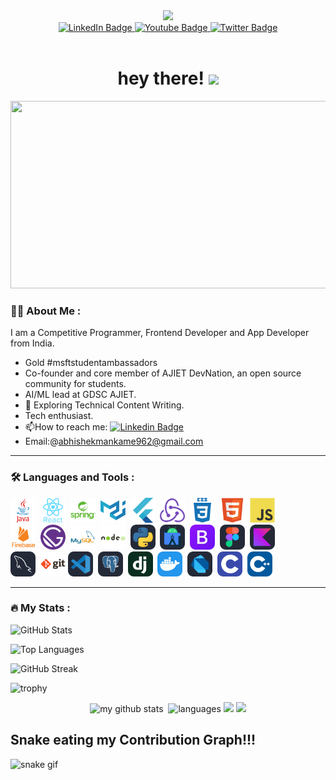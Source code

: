 <div id="header" align="center">
  <img src="https://media.giphy.com/media/M9gbBd9nbDrOTu1Mqx/giphy.gif" width="100"/>
</div>
<div id="badges" align="center">
  <a href="https://www.linkedin.com/in/abhishek-mankame/)">
    <img src="https://img.shields.io/badge/LinkedIn-blue?style=for-the-badge&logo=linkedin&logoColor=white" alt="LinkedIn Badge"/>
  </a>
  <a href="your-youtube-URL">
    <img src="https://img.shields.io/badge/YouTube-red?style=for-the-badge&logo=youtube&logoColor=white" alt="Youtube Badge"/>
  </a>
  <a href="https://twitter.com/MankameAbhishek">
    <img src="https://img.shields.io/badge/Twitter-blue?style=for-the-badge&logo=twitter&logoColor=white" alt="Twitter Badge"/>
  </a>
</div>
<div align="center">
<img src="https://komarev.com/ghpvc/?username=abhishek-mankame&style=flat-square&color=blue" alt="" >
  </div>
<h1 align="center">
  hey there!
  <img src="https://media.giphy.com/media/hvRJCLFzcasrR4ia7z/giphy.gif" width="30px"/>
</h1>
<div align="center">
  <img src="https://media.giphy.com/media/dWesBcTLavkZuG35MI/giphy.gif" width="600" height="300"/>
</div>

### :man_technologist: About Me :

I am a Competitive Programmer, Frontend Developer and App Developer  from India.
- Gold #msftstudentambassadors
- Co-founder and core member of AJIET DevNation, an open source community for students.
- AI/ML lead at GDSC AJIET.
-  :seedling: Exploring Technical Content Writing.
- Tech enthusiast.
- :mailbox:How to reach me: [![Linkedin Badge](https://img.shields.io/badge/-Here!-blue?style=flat&logo=Linkedin&logoColor=white)](https://www.linkedin.com/in/abhishek-mankame)
- Email:@abhishekmankame962@gmail.com
---

### :hammer_and_wrench: Languages and Tools :
<div>
  <img src="https://github.com/devicons/devicon/blob/master/icons/java/java-original-wordmark.svg" title="Java" alt="Java" width="40" height="40"/>&nbsp;
  <img src="https://github.com/devicons/devicon/blob/master/icons/react/react-original-wordmark.svg" title="React" alt="React" width="40" height="40"/>&nbsp;
  <img src="https://github.com/devicons/devicon/blob/master/icons/spring/spring-original-wordmark.svg" title="Spring" alt="Spring" width="40" height="40"/>&nbsp;
  <img src="https://github.com/devicons/devicon/blob/master/icons/materialui/materialui-original.svg" title="Material UI" alt="Material UI" width="40" height="40"/>&nbsp;
  <img src="https://github.com/devicons/devicon/blob/master/icons/flutter/flutter-original.svg" title="Flutter" alt="Flutter" width="40" height="40"/>&nbsp;
  <img src="https://github.com/devicons/devicon/blob/master/icons/redux/redux-original.svg" title="Redux" alt="Redux " width="40" height="40"/>&nbsp;
  <img src="https://github.com/devicons/devicon/blob/master/icons/css3/css3-plain-wordmark.svg"  title="CSS3" alt="CSS" width="40" height="40"/>&nbsp;
  <img src="https://github.com/devicons/devicon/blob/master/icons/html5/html5-original.svg" title="HTML5" alt="HTML" width="40" height="40"/>&nbsp;
  <img src="https://github.com/devicons/devicon/blob/master/icons/javascript/javascript-original.svg" title="JavaScript" alt="JavaScript" width="40" height="40"/>
  <br>
  <img src="https://github.com/devicons/devicon/blob/master/icons/firebase/firebase-plain-wordmark.svg" title="Firebase" alt="Firebase" width="40" height="40"/>&nbsp;
  <img src="https://github.com/devicons/devicon/blob/master/icons/gatsby/gatsby-original.svg" title="Gatsby"  alt="Gatsby" width="40" height="40"/>&nbsp;
  <img src="https://github.com/devicons/devicon/blob/master/icons/mysql/mysql-original-wordmark.svg" title="MySQL"  alt="MySQL" width="40" height="40"/>&nbsp;
  <img src="https://github.com/devicons/devicon/blob/master/icons/nodejs/nodejs-original-wordmark.svg" title="NodeJS" alt="NodeJS" width="40" height="40"/>&nbsp;
   <img src="https://github.com/tandpfun/skill-icons/blob/main/icons/Python-Dark.svg" title="Python" alt="Python" width="40" height="40"/>&nbsp;
  <img src="https://github.com/tandpfun/skill-icons/blob/main/icons/AndroidStudio-Dark.svg" title="Android Studio" alt="Android Studio" width="40" height="40"/>&nbsp;
    <img src="https://github.com/tandpfun/skill-icons/blob/main/icons/Bootstrap.svg" title="Bootstrap" alt="Bootstrap" width="40" height="40"/>&nbsp;
   <img src="https://github.com/tandpfun/skill-icons/blob/main/icons/Figma-Dark.svg" title="Figma" alt="Figma" width="40" height="40"/>&nbsp;
  <img src="https://github.com/tandpfun/skill-icons/blob/main/icons/Kotlin-Dark.svg" title="Kotlin" alt="Kotlin" width="40" height="40"/>&nbsp;
  <br>
    <img src="https://github.com/tandpfun/skill-icons/blob/main/icons/MySQL-Dark.svg" title="MySQL" alt="MySQL" width="40" height="40"/>&nbsp;
  <img src="https://github.com/devicons/devicon/blob/master/icons/git/git-original-wordmark.svg" title="Git" **alt="Git" width="40" height="40"/>
   <img src="https://github.com/tandpfun/skill-icons/blob/main/icons/VSCode-Dark.svg" title="VSCode" alt="VSCode" width="40" height="40"/>&nbsp;
   <img src="https://github.com/tandpfun/skill-icons/blob/main/icons/PostgreSQL-Dark.svg" title="Postgresql" alt="Postgresql" width="40" height="40"/>&nbsp;
     <img src="https://github.com/tandpfun/skill-icons/blob/main/icons/Django.svg" title="Django" alt="Django" width="40" height="40"/>&nbsp;
   <img src="https://github.com/tandpfun/skill-icons/blob/main/icons/Docker.svg" title="Docker" alt="Docker" width="40" height="40"/>&nbsp;
    <img src="https://github.com/tandpfun/skill-icons/blob/main/icons/Dart-Dark.svg" title="Dart" alt="Dart" width="40" height="40"/>&nbsp;
     <img src="https://github.com/tandpfun/skill-icons/blob/main/icons/C.svg" title="C" alt="C" width="40" height="40"/>&nbsp;
    <img src="https://github.com/tandpfun/skill-icons/blob/main/icons/CPP.svg" title="CPP" alt="CPP" width="40" height="40"/>&nbsp;
</div>


---

### :fire: My Stats :

![GitHub Stats](https://github-readme-stats.vercel.app/api?username=AbhishekMankame&theme=radical)

![Top Languages](https://github-readme-stats.vercel.app/api/top-langs/?username=AbhishekMankame&show_icons=true&theme=radical)

 ![GitHub Streak](https://github-readme-streak-stats.herokuapp.com/?user=AbhishekMankame&show_icons=true&theme=radical)

![trophy](https://github-profile-trophy.vercel.app/?username=AbhishekMankame&theme=radical)

<p align="center">
<img src="https://github-readme-stats.vercel.app/api?username=AbhishekMankame&show_icons=true&theme=radical&count_private=true" alt="my github stats" width="420"/>&nbsp; <img src="https://github-readme-stats.vercel.app/api/top-langs/?username=AbhishekMankame&langs_count=4&layout=compact&theme=radical&count_private=true" alt="languages" height="165">
<img width="44%" src="https://github-readme-streak-stats.herokuapp.com/?user=AbhishekMankame&theme=radical&cache_seconds=30&hide_border=true"/>

  <img src="https://github-profile-summary-cards.vercel.app/api/cards/profile-details?username=AbhishekMankame&theme=radical"  />
</p>

## Snake eating my Contribution Graph!!!
![snake gif](https://github.com/abhishekmankame/abhishekmankame/blob/output/github-contribution-grid-snake.gif)
